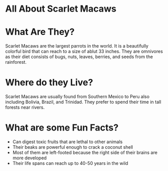 # All About Scarlet Macaws
<!DOCTYPE html>
<html>
  <body>
    <h1>What Are They?</h1>
      <p>Scarlet Macaws are the largest parrots in the world. It is a beautifully colorful bird that can reach to a size of ablut 33 inches. They are omnivores as their diet consists of bugs, nuts, leaves, berries, and seeds from the rainforest. </p>
    <h1>Where do they Live?</h1>
      <p>Scarlet Macaws are usually found from Southern Mexico to Peru also including Bolivia, Brazil, and Trinidad. They prefer to spend their time in tall forests near rivers.</p>
    <h1>What are some Fun Facts?</h1>
      <ul>
        <li>Can digest toxic fruits that are lethal to other animals</li>
        <li>Their beaks are powerful enough to crack a coconut shell</li>
        <li>Most of them are left-footed because the right side of their brains are more developed</li>
        <li>Their life spans can reach up to 40-50 years in the wild</li>
 </body>
</html>
